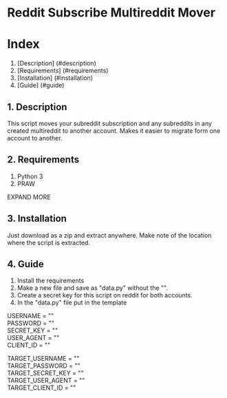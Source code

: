 # **Reddit Subscribe Multireddit Mover**

# Index
1. [Description] (#description)
2. [Requirements] (#requirements)
3. [Installation] (#installation)
4. [Guide] (#guide)

<a name="description"></a>
## 1. Description
This script moves your subreddit subscription and any subreddits in any created multireddit to another account. Makes it easier to migrate form one account to another.

<a name="requirements"></a>
## 2. Requirements
1. Python 3
2. PRAW

EXPAND MORE

<a name="installation"></a>
## 3. Installation
Just download as a zip and extract anywhere. Make note of the location where the script is extracted.

<a name="guide"></a>
## 4. Guide
1. Install the requirements
2. Make a new file and save as "data.py" without the "".
3. Create a secret key for this script on reddit for both accounts.
4. In the "data.py" file put in the template

USERNAME = ""  
PASSWORD = ""  
SECRET_KEY = ""  
USER_AGENT = ""  
CLIENT_ID = ""  

TARGET_USERNAME = ""  
TARGET_PASSWORD = ""  
TARGET_SECRET_KEY = ""  
TARGET_USER_AGENT = ""  
TARGET_CLIENT_ID = ""  